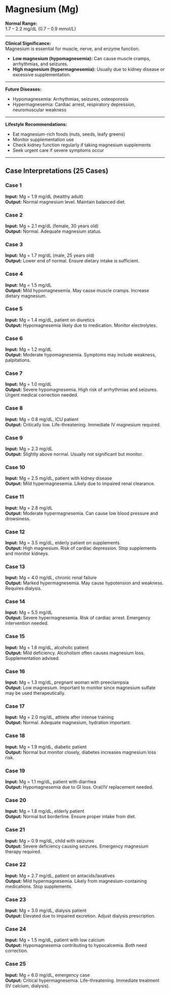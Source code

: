 # Magnesium (Mg)

**Normal Range:**  
1.7 – 2.2 mg/dL (0.7 – 0.9 mmol/L)

---

**Clinical Significance:**  
Magnesium is essential for muscle, nerve, and enzyme function.  
- **Low magnesium (hypomagnesemia):** Can cause muscle cramps, arrhythmias, and seizures.  
- **High magnesium (hypermagnesemia):** Usually due to kidney disease or excessive supplementation.  

---

**Future Diseases:**  
- Hypomagnesemia: Arrhythmias, seizures, osteoporosis  
- Hypermagnesemia: Cardiac arrest, respiratory depression, neuromuscular weakness  

---

**Lifestyle Recommendations:**  
- Eat magnesium-rich foods (nuts, seeds, leafy greens)  
- Monitor supplementation use  
- Check kidney function regularly if taking magnesium supplements  
- Seek urgent care if severe symptoms occur  

---

## Case Interpretations (25 Cases)

### Case 1  
**Input:** Mg = 1.9 mg/dL (healthy adult)  
**Output:** Normal magnesium level. Maintain balanced diet.  

### Case 2  
**Input:** Mg = 2.1 mg/dL (female, 30 years old)  
**Output:** Normal. Adequate magnesium status.  

### Case 3  
**Input:** Mg = 1.7 mg/dL (male, 25 years old)  
**Output:** Lower end of normal. Ensure dietary intake is sufficient.  

### Case 4  
**Input:** Mg = 1.5 mg/dL  
**Output:** Mild hypomagnesemia. May cause muscle cramps. Increase dietary magnesium.  

### Case 5  
**Input:** Mg = 1.4 mg/dL, patient on diuretics  
**Output:** Hypomagnesemia likely due to medication. Monitor electrolytes.  

### Case 6  
**Input:** Mg = 1.2 mg/dL  
**Output:** Moderate hypomagnesemia. Symptoms may include weakness, palpitations.  

### Case 7  
**Input:** Mg = 1.0 mg/dL  
**Output:** Severe hypomagnesemia. High risk of arrhythmias and seizures. Urgent medical correction needed.  

### Case 8  
**Input:** Mg = 0.8 mg/dL, ICU patient  
**Output:** Critically low. Life-threatening. Immediate IV magnesium required.  

### Case 9  
**Input:** Mg = 2.3 mg/dL  
**Output:** Slightly above normal. Usually not significant but monitor.  

### Case 10  
**Input:** Mg = 2.5 mg/dL, patient with kidney disease  
**Output:** Mild hypermagnesemia. Likely due to impaired renal clearance.  

### Case 11  
**Input:** Mg = 2.8 mg/dL  
**Output:** Moderate hypermagnesemia. Can cause low blood pressure and drowsiness.  

### Case 12  
**Input:** Mg = 3.5 mg/dL, elderly patient on supplements  
**Output:** High magnesium. Risk of cardiac depression. Stop supplements and monitor kidneys.  

### Case 13  
**Input:** Mg = 4.0 mg/dL, chronic renal failure  
**Output:** Marked hypermagnesemia. May cause hypotension and weakness. Requires dialysis.  

### Case 14  
**Input:** Mg = 5.5 mg/dL  
**Output:** Severe hypermagnesemia. Risk of cardiac arrest. Emergency intervention needed.  

### Case 15  
**Input:** Mg = 1.6 mg/dL, alcoholic patient  
**Output:** Mild deficiency. Alcoholism often causes magnesium loss. Supplementation advised.  

### Case 16  
**Input:** Mg = 1.3 mg/dL, pregnant woman with preeclampsia  
**Output:** Low magnesium. Important to monitor since magnesium sulfate may be used therapeutically.  

### Case 17  
**Input:** Mg = 2.0 mg/dL, athlete after intense training  
**Output:** Normal. Adequate magnesium, hydration important.  

### Case 18  
**Input:** Mg = 1.9 mg/dL, diabetic patient  
**Output:** Normal but monitor closely, diabetes increases magnesium loss risk.  

### Case 19  
**Input:** Mg = 1.1 mg/dL, patient with diarrhea  
**Output:** Hypomagnesemia due to GI loss. Oral/IV replacement needed.  

### Case 20  
**Input:** Mg = 1.8 mg/dL, elderly patient  
**Output:** Normal but borderline. Ensure proper intake from diet.  

### Case 21  
**Input:** Mg = 0.9 mg/dL, child with seizures  
**Output:** Severe deficiency causing seizures. Emergency magnesium therapy required.  

### Case 22  
**Input:** Mg = 2.7 mg/dL, patient on antacids/laxatives  
**Output:** Mild hypermagnesemia. Likely from magnesium-containing medications. Stop supplements.  

### Case 23  
**Input:** Mg = 3.0 mg/dL, dialysis patient  
**Output:** Elevated due to impaired excretion. Adjust dialysis prescription.  

### Case 24  
**Input:** Mg = 1.5 mg/dL, patient with low calcium  
**Output:** Hypomagnesemia contributing to hypocalcemia. Both need correction.  

### Case 25  
**Input:** Mg = 6.0 mg/dL, emergency case  
**Output:** Critical hypermagnesemia. Life-threatening. Immediate treatment (IV calcium, dialysis).  

